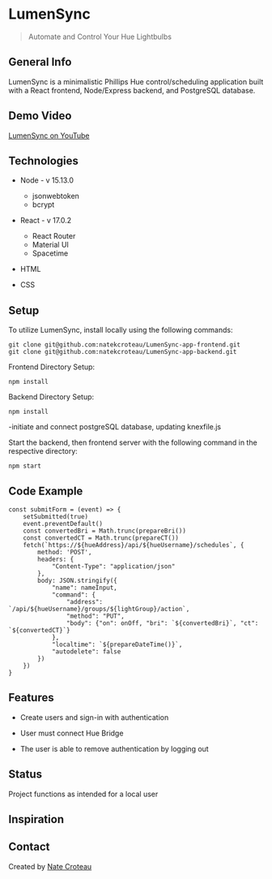 
# LumenSync
> Automate and Control Your Hue Lightbulbs


## General Info
LumenSync is a minimalistic Phillips Hue control/scheduling application built with a React frontend, Node/Express backend, and PostgreSQL database.

## Demo Video
[LumenSync on YouTube](https://youtu.be/Igzv4thhg1c)

## Technologies

* Node - v 15.13.0
  * jsonwebtoken
  * bcrypt

* React - v 17.0.2
  * React Router
  * Material UI
  * Spacetime

* HTML
* CSS


## Setup
To utilize LumenSync, install locally using the following commands:
```
git clone git@github.com:natekcroteau/LumenSync-app-frontend.git
git clone git@github.com:natekcroteau/LumenSync-app-backend.git
```

Frontend Directory Setup:
```
npm install
```

Backend Directory Setup:
```
npm install
```
-initiate and connect postgreSQL database, updating knexfile.js



Start the backend, then frontend server with the following command in the respective directory:
```
npm start
```


## Code Example
```
const submitForm = (event) => {
    setSubmitted(true)
    event.preventDefault()
    const convertedBri = Math.trunc(prepareBri())
    const convertedCT = Math.trunc(prepareCT())
    fetch(`https://${hueAddress}/api/${hueUsername}/schedules`, {
        method: 'POST',
        headers: {
            "Content-Type": "application/json"
        },
        body: JSON.stringify({
            "name": nameInput,
            "command": {
                "address": `/api/${hueUsername}/groups/${lightGroup}/action`,
                "method": "PUT",
                "body": {"on": onOff, "bri": `${convertedBri}`, "ct": `${convertedCT}`}
            },
            "localtime": `${prepareDateTime()}`,
            "autodelete": false
        })
    })
}
```

## Features
* Create users and sign-in with authentication
* User must connect Hue Bridge 

* The user is able to remove authentication by logging out





## Status
Project functions as intended for a local user


## Inspiration



## Contact
Created by [Nate Croteau](https://github.com/natekcroteau)
